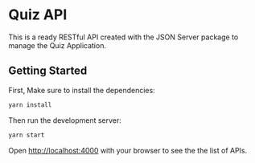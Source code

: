 # Quiz API

This is a ready RESTful API created with the JSON Server package to manage the Quiz Application.

## Getting Started

First, Make sure to install the dependencies:

```bash
yarn install
```

Then run the development server:

```bash
yarn start
```

Open [http://localhost:4000](http://localhost:4000) with your browser to see the the list of APIs.
